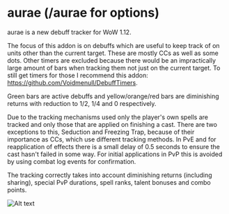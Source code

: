 # aurae (/aurae for options)
aurae is a new debuff tracker for WoW 1.12.

The focus of this addon is on debuffs which are useful to keep track of on units other than the current target. These are mostly CCs as well as some dots.
Other timers are excluded because there would be an impractically large amount of bars when tracking them not just on the current target. To still get timers for those I recommend this addon: https://github.com/Voidmenull/DebuffTimers.

Green bars are active debuffs and yellow/orange/red bars are diminishing returns with reduction to 1/2, 1/4 and 0 respectively.

Due to the tracking mechanisms used only the player's own spells are tracked and only those that are applied on finishing a cast. There are two exceptions to this, Seduction and Freezing Trap, because of their importance as CCs, which use different tracking methods.
In PvE and for reapplication of effects there is a small delay of 0.5 seconds to ensure the cast hasn't failed in some way. For initial applications in PvP this is avoided by using combat log events for confirmation.

The tracking correctly takes into account diminishing returns (including sharing), special PvP durations, spell ranks, talent bonuses and combo points.

![Alt text](http://i.imgur.com/DbC2V6d.png)
